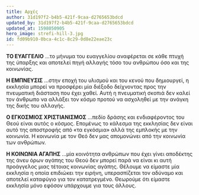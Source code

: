 ```yaml
---
title: Αρχές
author: 31d197f2-b4b5-421f-9caa-d2765653bdcd
updated_by: 31d197f2-b4b5-421f-9caa-d2765653bdcd
updated_at: 1598050905
hero_image: strefi-hill-3.jpg
id: fd09b910-0bca-4c1c-8c29-0d8e22eae23c
---
```

**ΤΟ ΕΥΑΓΓΕΛΙΟ** …το μήνυμα του ευαγγελίου αναφέρεται σε κάθε πτυχή της ύπαρξης και αποτελεί πηγή αλλαγής τόσο του ανθρώπου όσο και της κοινωνίας.

**Η ΕΜΠΝΕΥΣΙΣ** …στην εποχή του υλισμού και του κενού που δημιουργεί, η εκκλησία μπορεί να προσφέρει μία διέξοδο δείχνοντας προς την πνευματική διάσταση που έχει χαθεί. Αυτή η πνευματική σκοπιά δεν καλεί τον άνθρωπο να αλλάξει τον κόσμο προτού να ασχοληθεί με την ανάγκη της δικής του αλλαγής.

**Ο ΕΓΚΟΣΜΙΟΣ ΧΡΙΣΤΙΑΝΙΣΜΟΣ** …πεδίο δράσης και ενδιαφέροντος του Θεού είναι αυτός ο κόσμος. Επομένως το κάλεσμα της εκκλησίας δεν είναι αυτό της αποστροφής από «τα εγκόσμια» αλλά της εμπλοκής με την κοινωνία. Η κοινωνία με τον Θεό δεν μας απομονώνει από την κοινωνία των ανθρώπων.

**Η ΚΟΙΝΩΝΙΑ ΑΓΑΠΗΣ** …μία κοινότητα ανθρώπων που έχει γίνει αποδέκτης της άνευ όρων αγάπης του Θεού δεν μπορεί παρά να είναι κι αυτή προάγγελος μιας τέτοιας κοινωνίας αγάπης. Θέλουμε να είμαστε μία εκκλησία η οποία επιδιώκει την ειρήνη, υπερασπίζεται τον αδύναμο και αποτελεί καταφύγιο για τον κατατρεγμένο. Θεωρούμε ότι είμαστε εκκλησία μόνο εφόσον υπάρχουμε για τους άλλους.